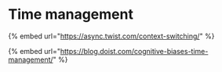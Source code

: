 # Time management

{% embed url="https://async.twist.com/context-switching/" %}

{% embed url="https://blog.doist.com/cognitive-biases-time-management/" %}
